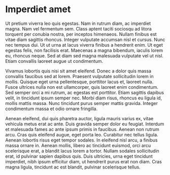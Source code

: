 # Imperdiet amet

Ut pretium viverra leo quis egestas. Nam in rutrum diam, ac imperdiet magna. Nam vel fermentum sem. Class aptent taciti sociosqu ad litora torquent per conubia nostra, per inceptos himenaeos. Nullam finibus est vitae diam sagittis rhoncus. Integer vulputate accumsan nisl et cursus. Nunc nec tempus dui. Ut ut urna at lacus viverra finibus a hendrerit enim. Ut eget egestas felis, non facilisis erat. Maecenas a magna bibendum, iaculis lorem eu, rhoncus neque. Sed at diam sed magna malesuada vulputate vel ut nisl. Etiam convallis laoreet augue ut condimentum.

Vivamus lobortis quis nisi sit amet eleifend. Donec a dolor quis massa convallis faucibus sed at lorem. Praesent vulputate sollicitudin lorem in mollis. Quisque eget urna pellentesque, porttitor lacus et, laoreet nulla. Fusce ultrices nulla non est ullamcorper, quis laoreet enim condimentum. Sed semper orci a mi rutrum, ac egestas est porttitor. Etiam sagittis dapibus velit, in tincidunt ipsum semper nec. Morbi diam risus, rhoncus eu ligula id, mollis mattis massa. Nunc tincidunt purus semper mattis gravida. Integer condimentum massa et odio ornare fringilla.

Aenean eleifend, dui quis pharetra auctor, ligula mauris varius ex, vitae vehicula metus erat ac ante. Duis gravida semper dolor eu feugiat. Interdum et malesuada fames ac ante ipsum primis in faucibus. Aenean non rutrum arcu. Cras quis eleifend augue, eget porta leo. Curabitur nec tellus ligula. Aenean lobortis risus eget tempor sodales. In eleifend nisl arcu, a finibus massa ornare in. Aenean mollis, libero ac tincidunt euismod, orci arcu scelerisque erat, a blandit lacus lorem a tortor. Nullam sodales sollicitudin erat, id pulvinar sapien dapibus quis. Duis ultricies, urna eget tincidunt imperdiet, nibh ipsum efficitur diam, ut hendrerit purus erat non diam. Cras magna ligula, tincidunt ac est blandit, pulvinar scelerisque tellus.
